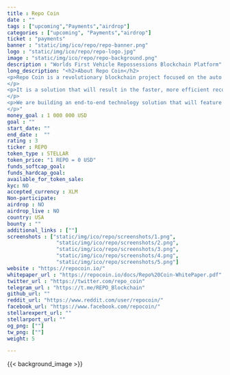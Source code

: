 ```yaml
---
title : Repo Coin
date : ""
tags : ["upcoming","Payments","airdrop"]
categories : ["upcoming", "Payments","airdrop"]
ticket : "payments"
banner : "static/img/ico/repo/repo-banner.png"
logo : "static/img/ico/repo/repo-logo.jpg"
image : "static/img/ico/repo/repo-background.png"
description : "Worlds First Vehicle Repossessions Blockchain Platform"
long_description: "<h2>About Repo Coin</h2>
<p>Repo Coin is a revolutionary blockchain project focused on the auto lending and repossession industry.
</p>
<p>It is a solution that will result in the faster, more efficient recovery of assets for auto lenders by bringing together a large community of people motivated by cryptocurrency rewards.
</p>
<p>We are building an end-to-end technology solution that will feature a website, mobile app, digital wallet, and blockchain platform, using Stellar protocol for token operation and smart contracts.
</p>"
money_goal : 1 000 000 USD
goal : ""
start_date: ""
end_date :  ""
rating : 3
ticker : REPO
token_type : STELLAR
token_price: "1 REPO = 0 USD"
funds_softcap_goal:   
funds_hardcap_goal:
available_for_token_sale:  
kyc: NO
accepted_currency : XLM
Non-participate:
airdrop : NO
airdrop_live : NO
country: USA
bounty : ""
additional_links : [""]
screenshots : ["static/img/ico/repo/screenshots/1.png",
                "static/img/ico/repo/screenshots/2.png",
                "static/img/ico/repo/screenshots/3.png",
                "static/img/ico/repo/screenshots/4.png",
                "static/img/ico/repo/screenshots/5.png"]
website : "https://repocoin.io/"
whitepaper_url : "https://repocoin.io/docs/Repo%20Coin-WhitePaper.pdf"
twitter_url : "https://twitter.com/repo_coin"
telegram_url : "https://t.me/REPO_Blockchain"
github_url: ""
reddit_url: "https://www.reddit.com/user/repocoin/"
facebook_url: "https://www.facebook.com/repocoin/"
stellarexpert_url: ""
stellarport_url: ""
og_png: [""]
tw_png: [""]
weight: 5

---
```



{{< background_image >}}
